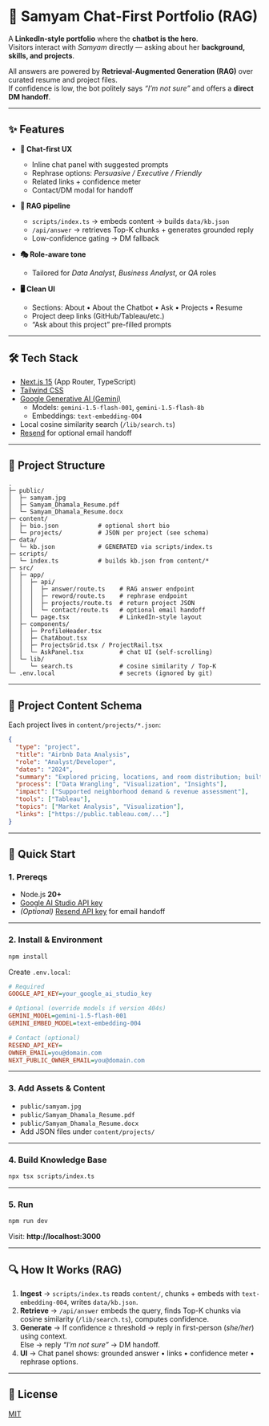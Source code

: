 # 🌟 Samyam Chat-First Portfolio (RAG)

A **LinkedIn-style portfolio** where the **chatbot is the hero**.  
Visitors interact with *Samyam* directly — asking about her **background, skills, and projects**.  

All answers are powered by **Retrieval-Augmented Generation (RAG)** over curated resume and project files.  
If confidence is low, the bot politely says *“I’m not sure”* and offers a **direct DM handoff**.

---

## ✨ Features

- **💬 Chat-first UX**
  - Inline chat panel with suggested prompts
  - Rephrase options: *Persuasive / Executive / Friendly*
  - Related links + confidence meter
  - Contact/DM modal for handoff

- **🧠 RAG pipeline**
  - `scripts/index.ts` → embeds content → builds `data/kb.json`
  - `/api/answer` → retrieves Top-K chunks + generates grounded reply
  - Low-confidence gating → DM fallback

- **🎭 Role-aware tone**
  - Tailored for *Data Analyst*, *Business Analyst*, or *QA* roles

- **🖥️ Clean UI**
  - Sections: About • About the Chatbot • Ask • Projects • Resume
  - Project deep links (GitHub/Tableau/etc.)
  - “Ask about this project” pre-filled prompts

---

## 🛠️ Tech Stack

- [Next.js 15](https://nextjs.org/) (App Router, TypeScript)
- [Tailwind CSS](https://tailwindcss.com/)
- [Google Generative AI (Gemini)](https://aistudio.google.com/)
  - Models: `gemini-1.5-flash-001`, `gemini-1.5-flash-8b`
  - Embeddings: `text-embedding-004`
- Local cosine similarity search (`/lib/search.ts`)
- [Resend](https://resend.com/) for optional email handoff

---

## 📂 Project Structure

```
.
├─ public/
│  ├─ samyam.jpg
│  ├─ Samyam_Dhamala_Resume.pdf
│  └─ Samyam_Dhamala_Resume.docx
├─ content/
│  ├─ bio.json           # optional short bio
│  └─ projects/          # JSON per project (see schema)
├─ data/
│  └─ kb.json            # GENERATED via scripts/index.ts
├─ scripts/
│  └─ index.ts           # builds kb.json from content/*
├─ src/
│  ├─ app/
│  │  ├─ api/
│  │  │  ├─ answer/route.ts    # RAG answer endpoint
│  │  │  ├─ reword/route.ts    # rephrase endpoint
│  │  │  ├─ projects/route.ts  # return project JSON
│  │  │  └─ contact/route.ts   # optional email handoff
│  │  └─ page.tsx              # LinkedIn-style layout
│  ├─ components/
│  │  ├─ ProfileHeader.tsx
│  │  ├─ ChatAbout.tsx
│  │  ├─ ProjectsGrid.tsx / ProjectRail.tsx
│  │  └─ AskPanel.tsx          # chat UI (self-scrolling)
│  └─ lib/
│     └─ search.ts             # cosine similarity / Top-K
└─ .env.local                  # secrets (ignored by git)
```

---

## 📝 Project Content Schema

Each project lives in `content/projects/*.json`:

```json
{
  "type": "project",
  "title": "Airbnb Data Analysis",
  "role": "Analyst/Developer",
  "dates": "2024",
  "summary": "Explored pricing, locations, and room distribution; built filterable views for stakeholders.",
  "process": ["Data Wrangling", "Visualization", "Insights"],
  "impact": ["Supported neighborhood demand & revenue assessment"],
  "tools": ["Tableau"],
  "topics": ["Market Analysis", "Visualization"],
  "links": ["https://public.tableau.com/..."]
}
```

---

## 🚀 Quick Start

### 1. Prereqs
- Node.js **20+**
- [Google AI Studio API key](https://aistudio.google.com/app/apikey)  
- *(Optional)* [Resend API key](https://resend.com/) for email handoff

---

### 2. Install & Environment

```bash
npm install
```

Create `.env.local`:

```ini
# Required
GOOGLE_API_KEY=your_google_ai_studio_key

# Optional (override models if version 404s)
GEMINI_MODEL=gemini-1.5-flash-001
GEMINI_EMBED_MODEL=text-embedding-004

# Contact (optional)
RESEND_API_KEY=
OWNER_EMAIL=you@domain.com
NEXT_PUBLIC_OWNER_EMAIL=you@domain.com
```

---

### 3. Add Assets & Content

- `public/samyam.jpg`
- `public/Samyam_Dhamala_Resume.pdf`
- `public/Samyam_Dhamala_Resume.docx`
- Add JSON files under `content/projects/`

---

### 4. Build Knowledge Base

```bash
npx tsx scripts/index.ts
```

---

### 5. Run

```bash
npm run dev
```

Visit: **http://localhost:3000**

---

## 🔍 How It Works (RAG)

1. **Ingest** → `scripts/index.ts` reads `content/`, chunks + embeds with `text-embedding-004`, writes `data/kb.json`.
2. **Retrieve** → `/api/answer` embeds the query, finds Top-K chunks via cosine similarity (`/lib/search.ts`), computes confidence.
3. **Generate** → If confidence ≥ threshold → reply in first-person (*she/her*) using context.  
   Else → reply *“I’m not sure”* → DM handoff.
4. **UI** → Chat panel shows: grounded answer • links • confidence meter • rephrase options.

---

## 📜 License

[MIT](LICENSE)
